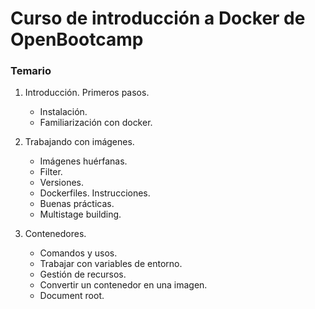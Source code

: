 # Curso de introducción a Docker de OpenBootcamp

### Temario

1. Introducción. Primeros pasos.
    - Instalación.
    - Familiarización con docker.

2. Trabajando con imágenes.
    - Imágenes huérfanas.
    - Filter.
    - Versiones.
    - Dockerfiles. Instrucciones.
    - Buenas prácticas.
    - Multistage building.

3. Contenedores.
    - Comandos y usos.
    - Trabajar con variables de entorno.
    - Gestión de recursos.
    - Convertir un contenedor en una imagen.
    - Document root.
